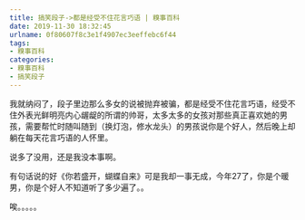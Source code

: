 ```yaml
---
title: 搞笑段子->都是经受不住花言巧语 | 糗事百科
date: 2019-11-30 18:32:45
urlname: 0f80607f8c3e1f4907ec3eeffebc6f44
tags: 
- 糗事百科
categories:
- 糗事百科
- 搞笑段子
---
```

我就纳闷了，段子里边那么多女的说被抛弃被骗，都是经受不住花言巧语，经受不住外表光鲜明亮内心龌龊的所谓的帅哥，太多太多的女孩对那些真正喜欢她的男孩，需要帮忙时随叫随到（换灯泡，修水龙头）的男孩说你是个好人，然后晚上却躺在每天花言巧语的人怀里。

说多了没用，还是我没本事啊。

有句话说的好《你若盛开，蝴蝶自来》可是我却一事无成，今年27了，你是个暖男，你是个好人不知道听了多少遍了。。

唉。。。。。


